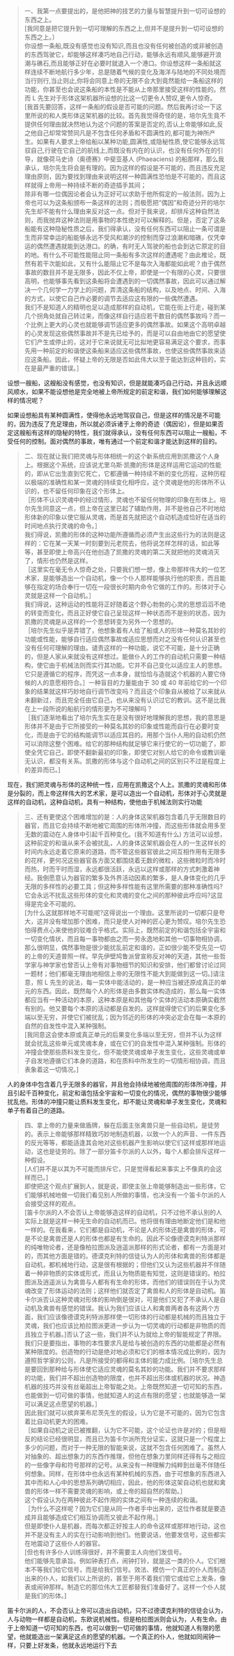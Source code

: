 <blockquote data-pid="w691nB7K">一、我第一点要提出的，是他把神的技艺的力量与智慧提升到一切可设想的东西之上。<br>[我同意是把它提升到一切可理解的东西之上,但并不是提升到一切可设想的东西之上。〕<br>你设想一条船,既没有感觉也没有知识,而且也没有任何被创造的或非被创造的东西驾驶它，却能够这样凑巧地自己行动，能够永远有顺风,能够避开浪潮与礁石,而且能够正好在必要时就退入一个港口。你设想这样一条船就这样连续不断地航行多少年，总是随着气候的变化及海洋与陆地的不同处境而当行则行,当止则止,你将会同意上帝的无限不会大到竟然能给一条船这样的功能，你甚至也会说这条船的本性是不能从上帝那里接受这样的性能的。然而 L 先生对于形体这架机器所设想的比这一切更令人赞叹,更令人惊奇。<br>[我首先要回答，这样一条船的假设是否可能的问题。然后我再讨论一下这里所说的和人类形体这架机器的比较。首先我觉得奇怪的是，培尔先生竟不提供任何理由就决然地认为这个问题的答案是否定的,否认上帝能够如此,反之他自己却常常赞同凡是不包含任何矛盾和不圆满性的,都可能为神所产生。如果有人要求上帝给船以某种功能,圆满性,或隐秘性质,使它能够永远驾驭自己,行驶在它自己的航线上,而既没有内在的认识，也没有任何外在的引导，就像荷马史诗（奥德赛》中斐亚基人 (Phaeaciens) 的船那样，那么我承认，培尔先生将会是有理的。因为这样的假设是不可能的，而且违反充足理由原则，因为要找到理由来说明这样一种圆满性恐怕是不可能的，而且这样就得上帝用一种持续不断的奇迹插手其间；<br>除非有哪一位偶因论者会认为正好可以求助于他所假定的一般法则，因为上帝也可以为这条船颁布一条这样的法则；而极愿把“偶因”和奇迹分开的培尔先生却不能有什么理由来反对这一点。但对于我来说，却排斥这种自然法则，而我抛弃这种法则是用事物的本性绝对可以解释的。但是，否定了这条船能有这种隐秘性质之后，我们得承认，没有任何东西可以阻止一条可谓是生而非常幸运的船能够永远不受风和潮汐的控制而穿过浪潮和暗礁，仅凭幸运的偶然遭遇就能到达港口。的确，有时无人驾驶的船也会到达它原定的目的地。有什么不可能性能阻止同一条船有多次这样的遭遇呢？由此椎论，既然有若干次能如此，又有什么能阻止它不是每次入海都能如此呢？由于偶然事故的数目并不是无限多，因此不仅上帝，即使是一个有限的心灵，只要很高明，也能够事先看到这条船将会遭遇到的一切偶然事故，因此可以通过解决一个几何学一力学上的问题，弄清这条船的结构，以及地点、时间、入海的方式，以使它自己作必要的调节去适应这有限的一些偶然遭遇。<br>我们不是知道人的精明也足以造成那样的自动机，它能在街上行走，碰到某几个拐角处就自己转过来，而像这样自行适应若干数目的偶然事故吗？而一个比例上更大的心灵也就能够调节适应更多的偶然事故。如果这个高明卓越的心灵发现这些偶然事故并不是先已给予的，而是可以自由地由它的愿望使它们产生或停止的，这对于它来说就无可比拟地更容易满足这个要求，而事先用一种前定的和谐使这条船来适应这些偶然事故，也使这些偶然事故来适应这条船。因此，怀疑上帝的无限是否如此伟大以至于能达到这种目的，实在是最严重的错误。］</blockquote><p data-pid="-ezHc7rP">设想一艘船，这艘船没有感觉，也没有知识，但是就能凑巧自己行动，并且永远顺风顺水，如果不能设想他是完全地被上帝所规定的前定和谐，我们如何能够理解这样的情况呢？</p><p data-pid="CWumJxBY">如果设想船具有某种圆满性，使得他永远地驾驭自己，但是这样的情况是不可能的，因为违反了充足理由，所以就必须诉诸于上帝的奇迹（偶因论），但是如果否定这艘船有这样的隐秘的特性，我们就得承认，没有任何东西可以阻止一艘船，不受任何的控制。面对偶然的事故，唯有通过一个前定和谐才能达到这样的目的。</p><blockquote data-pid="0LHEDJYf">二、现在就让我们把灵魂与形体相统一的这个新系统应用到凯撒这个人身上。根据这个系统，应该说尤里乌斯·凯撒的形体是这样运用它运动的性能的，即从它出生直到它死亡，它都遵循一种持续不断的变化历程，这种历程以极端的准确性和某一灵魂的持续变化相呼应，这个灵魂是他的形体所不认识的，也不留任何印象在这个形体上。<br>［形体不认识灵魂中的经过情形，灵魂也不留任何物理的印象在形体上。培尔先生同意这一点，但上帝在这里已起了辅助作用，并不是他自己不时地给形体新的印象以使它服从灵魂，而是首先就把这个自动机造成恰好在适当的时间地点执行灵魂的命令。］<br>我们得说，凯撒的形体的这种功能所遵循而必须产生出这些行为的法则是这样的：它在某一天某一时刻要到元老院去，他将说怎样怎样的话，如此等等，甚至即使上帝高兴在他创造了凯撒的灵魂的第二天就把他的灵魂消灭了，情形也仍然是这样。<br>［这里实在毫无令人惊奇之处，只要我们想一想，像上帝那样伟大的一位艺术家，是能够造出一个自动机，像一个仆人那样能够执行他的职责，而且能够在指定的场合奉行一切在一段很长时期内命令它做的工作的。形体对于心灵就是这样一个自动机。］<br>我们得说，这种运动的性能将正好随着这个野心勃勃的心灵的思想滔滔不绝的转变而变化，而且正好使它自己呈现这样一种状态而不是别的状态，因为凯撒的灵魂是从这样的一个思想转变为另外一个思想的。<br>［培尔先生似乎是弄错了，他想象着有人给了船或人的形体一种莫名其妙的功能或性能，能够自行适应偶然事故或适应思想而对之没有任何认识甚至也没有任何可理解的理由。谴责这样的一种功能，说它不可能，是十分正确的，但是人家从来就没有这样想过。能做仆人的工作的自动机只需要一种结构，使它由于机械法则而实行其功能。它并不自己变化以适应主人的思想。它只是遵循它的程序，而凭这一点本身，就恰恰与造就这个机器的人要它侍候的人的意愿相符合。］一种盲目的力量能由于 30 或 40 年前给它的一个印象的结果就这样巧妙地自行调节改变吗？而且这个印象自从被给了以来就从未翻新过，而且完全任由它自己，也从来没有认识过它的教训。这不是比我在上一段所说的船航行的情形更为不可理解吗？<br>［我们逐渐地看出了培尔先生实在是没有很好地理解我的思想，我的意思是形体并不是由于它所接受的一种莫名其妙的印象或性能而自行在必要时变化，而是由于它的结构能调节以适应其目的。用那个当仆人用的自动机仍然可以消除这整个困难。给它的那种结构就足够它来行使它的一切功能了，即使全凭它自己，即使不翻新最初的印象，即使它对别人给它的命令或教训毫无认识，都没有关系。凯撒的形体与这个自动机之间的区别只不过是程度上的差异而已。]</blockquote><p data-pid="5xoNw4_q">现在，我们把灵魂与形体的这种统一性，应用在凯撒这个人上。凯撒的灵魂和形体是分裂的，而上帝这样伟大的艺术家，是可以造出一个自动机，形体对于心灵就是这样的自动机，这种自动机，具有一种结构，使他由于机械法则实行功能</p><blockquote data-pid="ImrJXued">三、还有更使这个困难增加的是：人的身体这架机器包含着几乎无限数目的器官，而且它会持续不断地被它周围的形体所冲撞，而这些形体就会用多至无数的震动在人身体中引起千百种变化。(我不知道有什么) 方法可以设想，这种前定的和谐从来不会被扰乱，人的身体这架机器会在人的一生这样长的时间内永远走着它原来的道路，而不管这些器官彼此之间互相作用有无限多的花样，更何况这些器官各方面又都围绕着无数的微粒，这些微粒时而冷时而热，时而干时而湿，永远都很活跃，永远以这样或那样的方式刺激着神经。我倒愿意认为器官的繁多及外界活动因素的繁多，是人身体变化的几乎无限的多样性的必要工具；但这种多样性能有这里所需要的那种准确性吗?它会永远不扰乱这些形体的变化和灵魂的变化之间的那种彼此呼应吗?这显得是完全不可能的。<br>[为什么这就那样地不可能呢?这得说出一个理由。这里所说的一切都只是夸大，这并没有增加那个困难，而只是使人对神的匠心更为赞叹。培尔先生恐怕得费点心来使他的驳难合乎格式。实际上，既然前定的和谐包括全宇宙和一切变化情状，而且每一事物都由之而一劳永逸地和其他一切事物相协调，那么很明显，偶然事物是很少能扰乱前定和谐的，正如很少能不受先见一切的上帝的天道普照一样。早先伊壁鸠鲁派曾宣称反对神的天道，其他一些哲学家与神学家也曾否认上帝有对事物细节的知识和安排，他们都曾讨论过同一题材；他们都毫无理由地相信上帝的无限性不能大到能做到这一切。]请注意，照 L 先生的说法，每一实体中能活动的，是一种应当被还原成真正的单元的东西。因此，既然每个人的形体是由多数实体构造成的，那么每一实体都应当有一种活动的本原，这种本原是和其他每个实体的活动本原确实截然有别的。他又要每个本原的活动都是自发的。这样就得使它们的后果变化多端以至无穷，并使它们被扰乱；因为邻近的形体的冲突必定会在每一本原的自然的自发性中混入某种强制。<br>[我同意这会使本原或真正单元的后果变化多端以至无穷，但并不认为这样就会扰乱这些单元或灵魂本身，或在它们的自发性中混入某种强制。形体的冲撞会使那些质料发生变化，但不能使灵魂或单子发生变化，这些灵魂或单子自发地遵循它们本身的道路，和在质料中所发生的一切情形相协调，而且表象着这一切情况。]</blockquote><p data-pid="DyahaU6W">人的身体中包含着几乎无限多的器官，并且他会持续地被他周围的形体所冲撞，并且引起千百种变化，前定和谐包括全宇宙和一切变化的情况，偶然的事物很少能够扰乱他。形体的冲撞只能让质料发生变化，却不能让灵魂和单子发生变化，灵魂和单子有着自己的道路。</p><blockquote data-pid="T9bgEFq7">四、拿上帝的力量来做盾牌，躲在后面主张禽兽只是一些自动机，是徒劳的。表示上帝能够那样精致巧妙地制造机器，以致一个人的声音、一件东西的反光等等，都能适逢其会地对这些机器产生影响以使它们这样或那样地运动，这也是徒劳的。除了一部分笛卡尔派的人以外，每个人都会排斥这样一种假设。<br>[人们并不是以其为不可能而排斥它，只是觉得看起来事实上不像真的会这样而已。]<br>即使把这个观点扩展到人，就是说，即使主张上帝能够制造出一些形体，它们能够机械地做一切我们看见别人所做的事情，也决没有一个笛卡尔派的人会接受这样的观点。<br>[笛卡尔派的人不会否认上帝能够造这样的自动机，只不过他不承认别的人实际上就是这样一种无生命的自动机而已。他将很有理由地断定他们是和他一样的。在我看来，它们都是自动机，不论是人的形体还是禽兽的形体，可是不论是禽兽还是人的形体也都是有生命的。因此不论像德谟克利特派那样的纯唯物论者，还是像柏拉图派及逍遥派那样的形式论者，都有一方面是对的，而其他方面是错的。德谟克利特的信徒认为人的形体和禽兽的形体都是自动机，都机械地行动，这是很有根据的；但他们又认为这些机器并不伴随着一种非物质的实体或形式，而且认为物质能有知觉，这则是错误的。柏拉图派及逍遥派认为禽兽与人都有有生命的形体，而他们的错误则在于认为灵魂改变了形体运动的法则；这样他们就否定了禽兽和人的形体是自动机。笛卡尔派否认这种灵魂对形体的影响倒是很对，可是他们又犯了不承认人是自动机及禽兽有感觉的错误。我认为我们应该让人和禽兽两者各有这两个方面，我们应该像德谟克利特派那样使一切形体的行动都是机械的而且独立于灵魂，我们也应该比柏拉图派更进一步认为一切灵魂的行动都是非物质的而且独立于机器。]否认了这一些，我们并不认为就给上帝的智能规定了界限。我们只是要指出，事物的本性要求凡是给与被创造的东西的功能都是必然有某种限度的。创造物的行动是绝对地必须和它们的根本情况成比例的，因为遵照哲学家的公则，凡是所接受的都得和主体的能力成比例。［培尔先生总是要回到那种给与形体使它适应灵魂的莫名其妙的功能。我们并不要求那样的功能，我们并不超出创造物的限度，也并不超出形体或机器的状况。神造机器的技巧并没有丝毫超出上帝智能之处。上帝既然知道一切可知的东西，也能做到一切可做的事情，他就知道人的这点有限的愿望；也就能够造一架可以满足这点愿望的机器。］<br>因此我们就可以摈弃莱布尼茨先生的假设，认为它是不可能的，因为它包含着比自动机更大的困难。<br>［如果自动机之说已被推翻，认为它不可能，这个论证也许是对的；但是相反的结论已经很明显，而且已为笛卡尔派所充分证实，这就只是一个程度上多少的问题，而对于一种无限的智能来说，这就不包含任何困难了。虽然人对抽象的、超出想象力的东西作推理，但他在想象力里同样还得有与之相应的一些像字母和符号那样的记号。从来没有一种理解力纯粹到丝毫不伴随任何想象。同样，在形体中也永远有某种机械的东西，由于可想象的东西进入其中而和人心中的思想系列确切相应，因此，他的形体这架自动机也就和禽兽的形体一样不需要灵魂的影响，或上帝的超自然的帮助。］<br>这个假设认为在两种彼此不起作用的实体之间有一种连续的和谐。<br>［为什么不这样呢？因为它们是从同一作者手中出来的，这位作者就是要造成并且能够造成它们相互协调而又彼此不起作用。］<br>但是即使仆人是机器，而每次都正好按主人的命令这样或那样地行动，这也并不是没有主人的实在行动影响到他们。他要说话，他要发信号，这些都实在地震动了这些仆人的器官。<br>[但也有许多仆人训练得很好，并不需要主人向他们发信号。<br>他们能够先意承旨。例如钟表打点，闹钟打铃，就是这一类的仆人。它们根本不等我们给它信号，而是给我们信号。效法、模仿一个真正的仆人而制造出来的仆人，如我们以上所说的，甚至于用不着我们管它或给它上发条，像表或闹钟那样。制造它的那位伟大工匠都替我们准备好了。这样一个仆人就是我们的形体。]</blockquote><p data-pid="Iv6UCNIj">笛卡尔派的人，不会否认上帝可以造出自动机，只不过德谟克利特的信徒会认为，人与动物一样都是自动机，东欧说机械性。但是柏拉图派则会认为，人有生命。由于上帝知道一切可知的东西，也可以做到一切可做的事情，他就知道人有限的愿望，他就能造出一架满足这点的愿望的机器。一个真正的仆人，他就如同闹钟一样，只要上好发条，他就永远地运行下去</p><p></p><p></p><p></p><p></p><p></p><p></p>